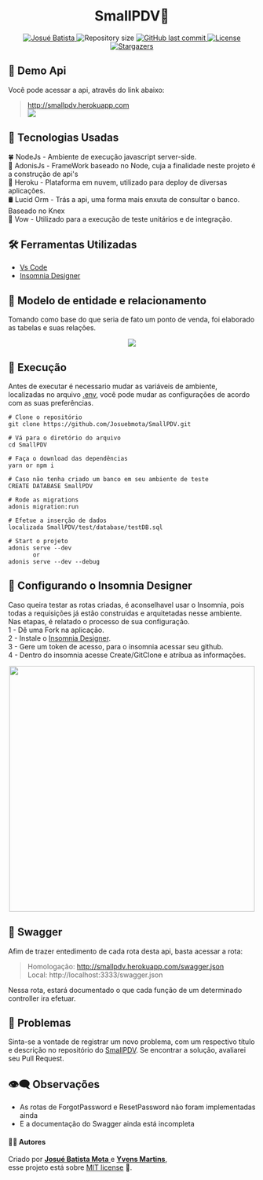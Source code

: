 <h1 align = "center">
<strong>SmallPDV🔺</strong>
</h1>

<p align="center">
   <a href="https://www.linkedin.com/in/josu%C3%A9-batista-694bba135/">
      <img alt="Josué Batista" src="https://img.shields.io/badge/-JosuéBatista-FA8072?style=flat&logo=Linkedin&logoColor=white" />
   </a>
  <img alt="Repository size" src="https://img.shields.io/github/repo-size/RafaelGoulartB/proffy?color=FA8072">
  <a href="https://github.com/Josuebmota/SmallPDV/commits/master">
    <img alt="GitHub last commit" src="https://img.shields.io/github/last-commit/Josuebmota/SmallPDV?color=FA8072">
  </a> 
  <a href="https://github.com/Josuebmota/SmallPDV/blob/master/LICENSE"><img alt="License" src="https://img.shields.io/badge/license-MIT-FA8072">
  </a>
  <a href="https://github.com/Josuebmota/SmallPDV/stargazers"><img alt="Stargazers" src="https://img.shields.io/github/stars/Josuebmota/SmallPDV?color=FA8072&logo=github">
  </a>
</p>

## 👀 Demo Api
Você pode acessar a api, atravês do link abaixo:
>http://smallpdv.herokuapp.com <br>
<a href="https://www.heroku.com/"><img src="https://img.shields.io/badge/%E2%86%91_Deploy_to-Heroku-7056bf.svg?style=flat" />
</a>

## 📌 Tecnologias Usadas
🍀 NodeJs - Ambiente de execução javascript server-side. <br>
🔺 AdonisJs - FrameWork baseado no Node, cuja a finalidade neste projeto é a construção de api's <br>
👾 Heroku - Plataforma em nuvem, utilizado para deploy de diversas aplicações. <br> 
🛢️ Lucid Orm  - Trás a api, uma forma mais enxuta de consultar o banco. Baseado no Knex <br>
🔎 Vow - Utilizado para a execução de teste unitários e de integração. <br> 

## 🛠️ Ferramentas Utilizadas
- [Vs Code](https://code.visualstudio.com/)
- [Insomnia Designer](https://insomnia.rest/download/)

## 📁 Modelo de entidade e relacionamento
Tomando como base do que seria de fato um ponto de venda, foi elaborado as tabelas e suas relações.
<p align = "center">
<img src ="https://user-images.githubusercontent.com/34459397/89466459-4695de00-d74a-11ea-9f33-96e21f3f659f.png"/>
</p>

## 🚀 Execução
Antes de executar é necessario mudar as variáveis de ambiente, localizadas no arquivo [.env](https://github.com/Josuebmota/ApiCadastroUser/blob/master/.env), você pode mudar as configurações de acordo com as suas preferências.

```
# Clone o repositório
git clone https://github.com/Josuebmota/SmallPDV.git

# Vá para o diretório do arquivo
cd SmallPDV

# Faça o download das dependências
yarn or npm i

# Caso não tenha criado um banco em seu ambiente de teste
CREATE DATABASE SmallPDV

# Rode as migrations
adonis migration:run

# Efetue a inserção de dados
localizada SmallPDV/test/database/testDB.sql

# Start o projeto
adonis serve --dev
       or
adonis serve --dev --debug
```

## 📡 Configurando o Insomnia Designer
Caso queira testar as rotas criadas, é aconselhavel usar o Insomnia, pois todas a requisições já estão construidas e arquitetadas nesse ambiente. Nas etapas, é relatado o processo de sua configuração.<br>
1 - Dê uma Fork na aplicação.<br>
2 - Instale o [Insomnia Designer](https://insomnia.rest/download/).<br>
3 - Gere um token de acesso, para o insomnia acessar seu github.<br>
4 - Dentro do insomnia acesse Create/GitClone e atríbua as informações.<br>
<p align ="center">
<img src = "https://user-images.githubusercontent.com/34459397/91640704-ebc46f00-e9f5-11ea-9399-fb5e8414e2c3.png" width= 500/>
</p>

## 🍏 Swagger 
Afim de trazer entedimento de cada rota desta api, basta acessar a rota:
>Homologação: http://smallpdv.herokuapp.com/swagger.json<br>
>Local: http://localhost:3333/swagger.json

Nessa rota, estará documentado o que cada função de um determinado controller ira efetuar.

## 🐛 Problemas

Sinta-se a vontade de registrar um novo problema, com um respectivo título e descrição no repositório do [SmallPDV](https://github.com/Josuebmota/SmallPDV/issues). Se encontrar a solução, avaliarei seu Pull Request.

## 👁️‍🗨️ Observações
- As rotas de ForgotPassword e ResetPassword não foram implementadas ainda
- E a documentação do Swagger ainda está incompleta

#### 👨‍💻 [](<[https://github.com/Josuebmota/SmallPDV](https://github.com/Josuebmota/SmallPDV)#autor>)Autores

Criado por [**Josué Batista Mota** ](https://github.com/Josuebmota) e [**Yvens Martins**](https://github.com/yvensm), <br>esse projeto está sobre [MIT license](./LICENSE) 📃.
